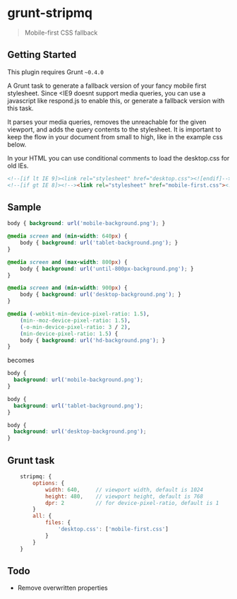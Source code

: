 # grunt-stripmq
> Mobile-first CSS fallback

## Getting Started
This plugin requires Grunt `~0.4.0`

A Grunt task to generate a fallback version of your fancy mobile first stylesheet.
Since <IE9 doesnt support media queries, you can use a javascript like respond.js to enable this,
or generate a fallback version with this task.

It parses your media queries, removes the unreachable for the given viewport, and adds the query contents
to the stylesheet. It is important to keep the flow in your document from small to high, like in the example css below.

In your HTML you can use conditional comments to load the desktop.css for old IEs.

````html
<!--[if lt IE 9]><link rel="stylesheet" href="desktop.css"><![endif]-->
<!--[if gt IE 8]><!--><link rel="stylesheet" href="mobile-first.css"><!--<![endif]-->
````

## Sample
````css
body { background: url('mobile-background.png'); }

@media screen and (min-width: 640px) {
    body { background: url('tablet-background.png'); }
}

@media screen and (max-width: 800px) {
    body { background: url('until-800px-background.png'); }
}

@media screen and (min-width: 900px) {
    body { background: url('desktop-background.png'); }
}

@media (-webkit-min-device-pixel-ratio: 1.5),
    (min--moz-device-pixel-ratio: 1.5),
    (-o-min-device-pixel-ratio: 3 / 2),
    (min-device-pixel-ratio: 1.5) {
    body { background: url('hd-background.png'); }
}
````

becomes

````css
body {
  background: url('mobile-background.png');
}

body {
  background: url('tablet-background.png');
}

body {
  background: url('desktop-background.png');
}
````

## Grunt task
````js
    stripmq: {
        options: {
            width: 640,     // viewport width, default is 1024
            height: 480,    // viewport height, default is 768
            dpr: 2          // for device-pixel-ratio, default is 1
        }
        all: {
            files: {
                'desktop.css': ['mobile-first.css']
            }
        }
    }
````


## Todo
- Remove overwritten properties
